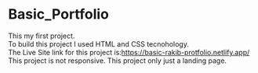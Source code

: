 # Basic_Portfolio
This my first project.<br>
To build this project I used HTML and CSS tecnohology.<br>
The Live Site link for this project is:https://basic-rakib-protfolio.netlify.app/<br>
This project is not responsive. This project only just a landing page.
